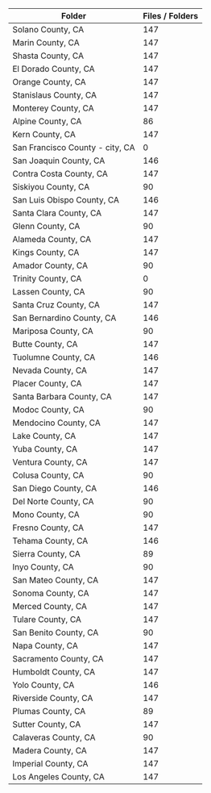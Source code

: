 | Folder                          |   Files / Folders |
|---------------------------------|-------------------|
| Solano County, CA               |               147 |
| Marin County, CA                |               147 |
| Shasta County, CA               |               147 |
| El Dorado County, CA            |               147 |
| Orange County, CA               |               147 |
| Stanislaus County, CA           |               147 |
| Monterey County, CA             |               147 |
| Alpine County, CA               |                86 |
| Kern County, CA                 |               147 |
| San Francisco County - city, CA |                 0 |
| San Joaquin County, CA          |               146 |
| Contra Costa County, CA         |               147 |
| Siskiyou County, CA             |                90 |
| San Luis Obispo County, CA      |               146 |
| Santa Clara County, CA          |               147 |
| Glenn County, CA                |                90 |
| Alameda County, CA              |               147 |
| Kings County, CA                |               147 |
| Amador County, CA               |                90 |
| Trinity County, CA              |                 0 |
| Lassen County, CA               |                90 |
| Santa Cruz County, CA           |               147 |
| San Bernardino County, CA       |               146 |
| Mariposa County, CA             |                90 |
| Butte County, CA                |               147 |
| Tuolumne County, CA             |               146 |
| Nevada County, CA               |               147 |
| Placer County, CA               |               147 |
| Santa Barbara County, CA        |               147 |
| Modoc County, CA                |                90 |
| Mendocino County, CA            |               147 |
| Lake County, CA                 |               147 |
| Yuba County, CA                 |               147 |
| Ventura County, CA              |               147 |
| Colusa County, CA               |                90 |
| San Diego County, CA            |               146 |
| Del Norte County, CA            |                90 |
| Mono County, CA                 |                90 |
| Fresno County, CA               |               147 |
| Tehama County, CA               |               146 |
| Sierra County, CA               |                89 |
| Inyo County, CA                 |                90 |
| San Mateo County, CA            |               147 |
| Sonoma County, CA               |               147 |
| Merced County, CA               |               147 |
| Tulare County, CA               |               147 |
| San Benito County, CA           |                90 |
| Napa County, CA                 |               147 |
| Sacramento County, CA           |               147 |
| Humboldt County, CA             |               147 |
| Yolo County, CA                 |               146 |
| Riverside County, CA            |               147 |
| Plumas County, CA               |                89 |
| Sutter County, CA               |               147 |
| Calaveras County, CA            |                90 |
| Madera County, CA               |               147 |
| Imperial County, CA             |               147 |
| Los Angeles County, CA          |               147 |